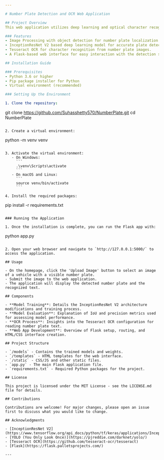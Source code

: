 ```yaml
---

# Number Plate Detection and OCR Web Application

## Project Overview
This web application utilizes deep learning and optical character recognition (OCR) to detect and read number plates from vehicle images. It encompasses data preprocessing, model training using the InceptionResNet V2 architecture, model evaluation, and deployment.

### Features
- Image Processing with object detection for number plate localization.
- InceptionResNet V2 based deep learning model for accurate plate detection.
- Tesseract OCR for character recognition from number plate images.
- A Flask-based web interface for easy interaction with the detection system.

## Installation Guide

### Prerequisites
- Python 3.6 or higher
- Pip package installer for Python
- Virtual environment (recommended)

### Setting Up the Environment

1. Clone the repository:
```
git clone https://github.com/Suhasshetty570/NumberPlate.git
cd NumberPlate
```

2. Create a virtual environment:
```
python -m venv venv
```

3. Activate the virtual environment:
   - On Windows:
     ```
     .\venv\Scripts\activate
     ```
   - On macOS and Linux:
     ```
     source venv/bin/activate
     ```

4. Install the required packages:
```
pip install -r requirements.txt
```

### Running the Application

1. Once the installation is complete, you can run the Flask app with:
```
python app.py
```

2. Open your web browser and navigate to `http://127.0.0.1:5000/` to access the application.

## Usage

- On the homepage, click the 'Upload Image' button to select an image of a vehicle with a visible number plate.
- Submit the image to the web application.
- The application will display the detected number plate and the recognized text.

## Components

- **Model Training**: Details the InceptionResNet V2 architecture modifications and training process.
- **Model Evaluation**: Explanation of IoU and precision metrics used for assessing model performance.
- **OCR Process**: Insights into the Tesseract OCR configuration for reading number plate text.
- **Web App Development**: Overview of Flask setup, routing, and HTML/CSS interface creation.

## Project Structure

- `/models` - Contains the trained models and weights.
- `/templates` - HTML templates for the web interface.
- `/static` - CSS/JS and other static files.
- `app.py` - The main Flask application file.
- `requirements.txt` - Required Python packages for the project.

## License

This project is licensed under the MIT License - see the LICENSE.md file for details.

## Contributions

Contributions are welcome! For major changes, please open an issue first to discuss what you would like to change.

## Acknowledgments

- [InceptionResNet V2](https://www.tensorflow.org/api_docs/python/tf/keras/applications/InceptionResNetV2)
- [YOLO (You Only Look Once)](https://pjreddie.com/darknet/yolo/)
- [Tesseract OCR](https://github.com/tesseract-ocr/tesseract)
- [Flask](https://flask.palletsprojects.com/)

---
```

